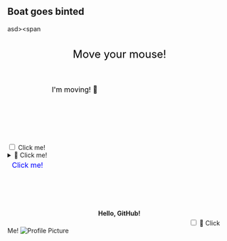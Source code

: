 ## Boat goes binted

asd><span<svg width="100%" height="100">
  <text x="50%" y="50%" text-anchor="middle" dominant-baseline="middle" font-size="24"
        onmousemove="evt.target.setAttribute('x', evt.clientX); evt.target.setAttribute('y', evt.clientY)">
    Move your mouse!
  </text>
</svg>

<input type="checkbox" id="toggle">
<label for="toggle">Click me!</label>

<svg width="200">
  <text x="10" y="20" font-size="16">
    <animate attributeName="x" from="10" to="100" dur="2s" repeatCount="indefinite"/>
    I'm moving! 🚀
  </text>
</svg>

<details>
  <summary>🚀 Click me!</summary>
  **Surprise!** This looks interactive, but it's just GitHub being nice.
</details>

<svg width="200">
  <a href="https://example.com">
    <text x="10" y="20" font-size="16" fill="blue">Click me!</text>
  </a>
</svg>

<svg width="200" height="50">
  <foreignObject width="100%" height="100%">
    <p xmlns="http://www.w3.org/1999/xhtml">
      <b>Hello, GitHub!</b>
    </p>
  </foreignObject>
</svg>

<input type="checkbox" id="fake-button">
<label for="fake-button">🔘 Click Me!</label>

<picture>
  <source srcset="https://stuff.s3.calliope.rip/1.png" media="(prefers-color-scheme: dark)">
  <img class="one" src="https://stuff.s3.calliope.rip/2.png" alt="Profile Picture">
</picture>